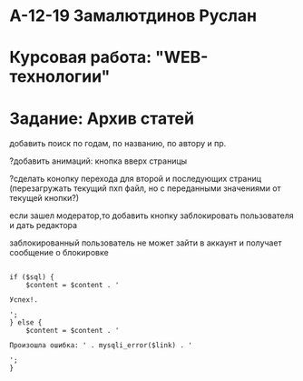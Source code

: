 # А-12-19 Замалютдинов Руслан 
# Курсовая работа: "WEB-технологии"
# Задание: Архив статей

добавить поиск по годам, по названию, по автору и пр.

?добавить анимаций: кнопка вверх страницы

?сделать конопку перехода для второй и последующих страниц (перезагружать текущий пхп файл, но с переданными значениями от текущей кнопки?)

если зашел модератор,то добавить кнопку заблокировать пользователя и дать редактора

заблокированный пользователь не может зайти в аккаунт и получает сообщение о блокировке

<code>
if ($sql) {
    $content = $content . '<p>Успех!.</p>';
} else {
    $content = $content . '<p>Произошла ошибка: ' . mysqli_error($link) . '</p>';
}
</code>